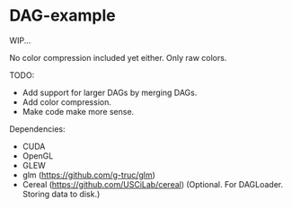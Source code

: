 # DAG-example

WIP...

No color compression included yet either. Only raw colors.

TODO:
* Add support for larger DAGs by merging DAGs.
* Add color compression.
* Make code make more sense.

Dependencies:
* CUDA
* OpenGL
* GLEW
* glm (https://github.com/g-truc/glm)
* Cereal (https://github.com/USCiLab/cereal) (Optional. For DAGLoader. Storing data to disk.)
